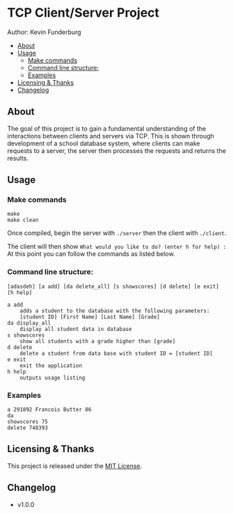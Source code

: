 # TCP Client/Server Project

Author: Kevin Funderburg


<!-- TOC depthFrom:2 -->

- [About](#about)
- [Usage](#usage)
    - [Make commands](#make-commands)
    - [Command line structure:](#command-line-structure)
    - [Examples](#examples)
- [Licensing & Thanks](#licensing--thanks)
- [Changelog](#changelog)

<!-- /TOC -->


## About
The goal of this project is to gain a fundamental understanding of the interactions between clients and servers via TCP. This is shown through development of a school database system, where clients can make requests to a server, the server then processes the requests and returns the results.

## Usage

### Make commands

```shell
make
make clean
```

Once compiled, begin the server with `./server` then the client with `./client`.

The client will then show `What would you like to do? (enter h for help) :`
At this point you can follow the commands as listed below.

### Command line structure:

```
[adasdeh] [a add] [da delete_all] [s showscores] [d delete] [e exit] [h help]

a add
    adds a student to the database with the following parameters:
    [student ID] [First Name] [Last Name] [Grade]
da display_all
    display all student data in database
s showscores
    show all students with a grade higher than [grade]
d delete
    delete a student from data base with student ID = [student ID]
e exit
    exit the application
h help
    outputs usage listing

```

### Examples
```shell
a 291892 Francois Butter 86
da
showscores 75
delete 748393
```


## Licensing & Thanks

This project is released under the [MIT License][mit].

## Changelog

- v1.0.0

[mit]: ./LICENSE.txt
